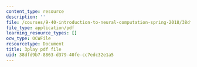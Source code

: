 ```yaml
---
content_type: resource
description: ''
file: /courses/9-40-introduction-to-neural-computation-spring-2018/38dfd9b78863d37940fecc7edc32e1a5_EpPtCLkCGOk.pdf
file_type: application/pdf
learning_resource_types: []
ocw_type: OCWFile
resourcetype: Document
title: 3play pdf file
uid: 38dfd9b7-8863-d379-40fe-cc7edc32e1a5
---
```

